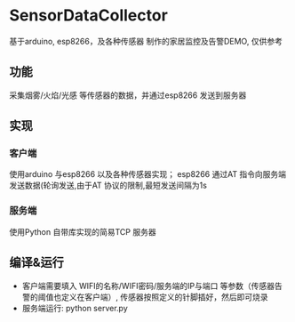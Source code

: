 # SensorDataCollector
基于arduino, esp8266，及各种传感器 制作的家居监控及告警DEMO, 仅供参考

## 功能
采集烟雾/火焰/光感 等传感器的数据，并通过esp8266 发送到服务器

## 实现
### 客户端
使用arduino 与esp8266 以及各种传感器实现；
esp8266 通过AT 指令向服务端发送数据(轮询发送,由于AT 协议的限制,最短发送间隔为1s

### 服务端
使用Python 自带库实现的简易TCP 服务器


## 编译&运行
* 客户端需要填入  WIFI的名称/WIFI密码/服务端的IP与端口 等参数（传感器告警的阈值也定义在客户端）, 传感器按照定义的针脚插好，然后即可烧录
* 服务端运行: python server.py 
